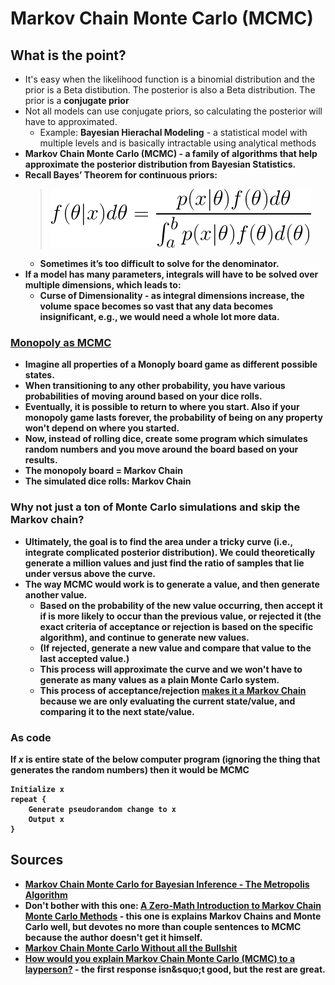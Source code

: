 # Markov Chain Monte Carlo (MCMC)

## What is the point?

* It's easy when the likelihood function is a binomial distribution and the prior is a Beta distibution. The posterior is also a Beta distribution. The prior is a <strong>conjugate prior</strong>
* Not all models can use conjugate priors, so calculating the posterior will have to approximated.
  * Example: <strong>Bayesian Hierachal Modeling</strong> - a statistical model with multiple levels and is basically intractable using analytical methods
* <strong>Markov Chain Monte Carlo (MCMC) - a family of algorithms that help approximate the posterior distribution from Bayesian Statistics.
* Recall Bayes&rsquo; Theorem for continuous priors:
  > ![Continuous bayes](./img/ad81b4e0-f495-4ba3-be45-301752496402.png)<!--
    {f(\theta|x)d\theta =
    \frac{p(x|\theta)f(\theta)d\theta}{\int_a^b p(x|\theta)f(\theta)d(\theta)}}
    -->
  * Sometimes it&rsquo;s too difficult to solve for the denominator.
* If a model has many parameters, integrals will have to be solved over multiple dimensions, which leads to:
  * <strong>Curse of Dimensionality</strong> - as integral dimensions increase, the volume space becomes so vast that any data becomes insignificant, e.g., we would need a whole lot more data.


### [Monopoly as MCMC](https://stats.stackexchange.com/q/12680)

* Imagine all properties of a Monoply board game as different possible states.
* When transitioning to any other probability, you have various probabilities of moving around based on your dice rolls.
* Eventually, it is possible to return to where you start. Also if your monopoly game lasts forever, the probability of being on any property won't depend on where you started.
* Now, instead of rolling dice, create some program which simulates random numbers and you move around the board based on your results.
* The monopoly board = Markov Chain
* The simulated dice rolls: Markov Chain

### Why not just a ton of Monte Carlo simulations and skip the Markov chain?

* Ultimately, the goal is to find the area under a tricky curve (i.e., integrate complicated posterior distribution). We could theoretically generate a million values and just find the ratio of samples that lie under versus above the curve.
* The way MCMC would work is to generate a value, and then generate another value.
  * Based on the probability of the new value occurring, then accept it if is more likely to occur than the previous value, or rejected it (the exact criteria of acceptance or rejection is based on the specific algorithm), and continue to generate new values.
  * (If rejected, generate a new value and compare that value to the last accepted value.)
  * This process will approximate the curve and we won't have to generate as many values as a plain Monte Carlo system.
  * This process of acceptance/rejection [makes it a Markov Chain]((https://stats.stackexchange.com/q/108)) because we are only evaluating the current state/value, and comparing it to the next state/value.

### As code


If <strong><em>x</em></strong> is entire state of the below computer program (ignoring the thing that generates the random numbers) then it would be MCMC

```
Initialize x
repeat {
    Generate pseudorandom change to x
    Output x
}
```


<!--

## Non-math introduction (approach #1)

* [Use MCMC methods to approximate the posterior distribution](A Zero-Math Introduction to Markov Chain Monte Carlo Methods) of a parameter by random sampling in a probablistic space
  * <em>Parameter</em> - the value of the probability of something happening
  * <em>Distribution</em> - a mathematical representation of every possible value of the parameter and how likely they are, i.e., a probability of probabilties
  * In Bayesian terminology, it describes our beliefs about the parameter.

### Height example:

* Suppose we believe the average height of a human follows a normal distribution with a mean <strong>&mu;</strong>=74 inches. This is the <em>prior distribution</em>.
* Supposed we collected data, and observed a range of heights between 60 - 72 inches. If the data can be represented as a curve of what the average human height might be, then it is the <em>likelihood distribution</em>*
* Combine the prior and likelihood to get the <em>posterior distribution</em>.
* But what if the prior and likelihood aren't easy bell curve



### Markov Chain

* <strong>Markov Chain</strong> - sequences of events that are probabilistically related to each other.
  * Each event comes from a set of outcomes
  * Each outcome determines which outcome occurs next
  * Each outcome occurs according to a set of probabilties
* <strong>Memoryless</strong> - everything you need to know to predict the next outcome can be determined by looking at the current state. The history of events provides no new information.
* Although the first few characters appear as if they were determined by where you started, the distribution of outcomes will eventually settle into a pattern.
* Interdependent events, if confined to probabilities, will eventually conform to an average.

### combine the two

* MCMC method picks a random parameter value to begin.
* Next, generate a random value.
* If that randomly generated value is more likely to explain the data, given prior beliefs, then it is added to the chain of parameter values, with a certain probability based on how much better.
* Over time, generate a histogram over which values occur most, and that histogram will approximate the posterior distribution.

-->


<!--
## Non-bullshit explanation (approach #2)

* [MCMC attempts to draw from a distribution efficiently](https://jeremykun.com/2015/04/06/markov-chain-monte-carlo-without-all-the-bullshit/).
* Suppose there is a black box which estimates the probablity of what baby name you will choose for your child.
  * Pick a name randomly and the black box will give you the probability of you choosing that name for your child.
  * Some names will have higher probability of being the chosen name, some names will have very very low probablity of being the chosen name.
  * Suppose the process of choosing names randomly was a uniform process. Then the generating of names is very inefficient.
* Suppose there is a finite set <em>X</em> and suppose there is a distribution <em>D</em> over that set.
  * There a black box that will give the probability function <em>p(x)</em> which gives the probability of drawing <em>x &isin; X</em> according to <em>D</em>
  * Create an efficient algorithm <em>A</em> that generates an element within the set X so that the probability of getting <em>x</em> is approximately <em>p(x)</em>*
  * In other words, generate random values that are more likely to occur according its chances of occurring.
* Suppose the weather is either sunny, rainy, or cloudy.
  * If today is sunny, then the probability of tomorrow being sunny is 70%, cloudy 20%, and rainy 10%. For all other days, see the matrix below:
<table>
  <thead>
    <tr>
      <th></th>
      <th>Sunny</th>
      <th>Cloudy</th>
      <th>Rainy</th>
    </tr>
  </thead>
  <tbody>
    <tr>
      <td>Sunny</td>
      <td>0.7</td>
      <td>0.2</td>
      <td>0.1</td>
    </tr>
    <tr>
      <td>Cloudy</td>
      <td>0.2</td>
      <td>0.6</td>
      <td>0.2</td>
    </tr>
    <tr>
      <td>Rainy</td>
      <td>0.3</td>
      <td>0.3</td>
      <td>0.4</td>
    </tr>
  </tbody>
</table>
  * Imagine these probabilities as a graph, where the weather is vertex and the connections between weather are edges
  * <strong>State</strong> - what the weather is on a certain day, i.e., the vertex.
  * <strong>Stationary Distribution<strong> - Let the day-to-day weather patterns happen over a very long period of time. Then the probability of weather type on a day in the distant future is independent of the weather today.
  * For a Markov chain to work:
    * The graph must be <strong>connected</strong> - there is a path from every vertex to every other vertex
    * The graph must be <strong>Strongly connected</strong> - there is a path from every vertext to every other vertex when considering direction
    * <strong>Persistence</strong> - Hence, over time, the probability of returning to where you started is 1.

* This one has Python code to do multivariate testing with Markov Chain Monte Carlo. Definitely worth studying [A/B Testing with Hierarchical Models in Python](https://blog.dominodatalab.com/ab-testing-with-hierarchical-models-in-python/)
* This seems like a very good resource to understand MCMC, but it is beyond my level of understanding currently:  [Stat 3701 Lecture Notes: Bayesian Inference via Markov Chain Monte Carlo (MCMC)](http://www.stat.umn.edu/geyer/3701/notes/mcmc-bayes.html)
* This one is okay, not as good: [An Introduction to MCMC
methods and Bayesian Statistics](https://www.ukdataservice.ac.uk/media/307220/presentation4.pdf)

-->

## Sources

* [Markov Chain Monte Carlo for Bayesian Inference - The Metropolis Algorithm](https://www.quantstart.com/articles/Markov-Chain-Monte-Carlo-for-Bayesian-Inference-The-Metropolis-Algorithm)
* Don't bother with this one: [A Zero-Math Introduction to Markov Chain Monte Carlo Methods](https://towardsdatascience.com/a-zero-math-introduction-to-markov-chain-monte-carlo-methods-dcba889e0c50) - this one is explains Markov Chains and Monte Carlo well, but devotes no more than couple sentences to MCMC because the author doesn't get it himself.
* [Markov Chain Monte Carlo Without all the Bullshit](https://jeremykun.com/2015/04/06/markov-chain-monte-carlo-without-all-the-bullshit/)
* [How would you explain Markov Chain Monte Carlo (MCMC) to a layperson?](https://stats.stackexchange.com/questions/165/) - the first response isn&squo;t good, but the rest are great.
